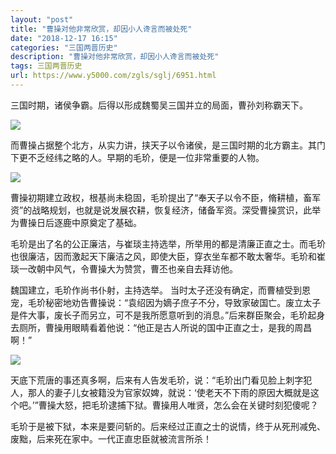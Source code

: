 ```yaml
---
layout: "post"
title: "曹操对他非常欣赏，却因小人谗言而被处死"
date: "2018-12-17 16:15"
categories: "三国两晋历史"
description: "曹操对他非常欣赏，却因小人谗言而被处死"
tags: 三国两晋历史
url: https://www.y5000.com/zgls/sglj/6951.html
---
```






三国时期，诸侯争霸。后得以形成魏蜀吴三国并立的局面，曹孙刘称霸天下。

![](https://img.y5000.com/uploads/allimg/161209/1A4504322-0.jpg)

而曹操占据整个北方，从实力讲，挟天子以令诸侯，是三国时期的北方霸主。其门下更不乏经纬之略的人。早期的毛玠，便是一位非常重要的人物。

![](https://img.y5000.com/uploads/allimg/161209/1A4504Z5-1.jpg)

曹操初期建立政权，根基尚未稳固，毛玠提出了“奉天子以令不臣，脩耕植，畜军资”的战略规划，也就是说发展农耕，恢复经济，储备军资。深受曹操赏识，此举为曹操日后逐鹿中原奠定了基础。

毛玠是出了名的公正廉洁，与崔琰主持选举，所举用的都是清廉正直之士。而毛玠也很廉洁，因而激起天下廉洁之风，即使大臣，穿衣坐车都不敢太奢华。毛玠和崔琰一改朝中风气，令曹操大为赞赏，曹丕也亲自去拜访他。

魏国建立，毛玠作尚书仆射，主持选举。
当时太子还没有确定，而曹植受到恩宠，毛玠秘密地劝告曹操说：“袁绍因为嫡子庶子不分，导致家破国亡。废立太子是件大事，废长子而另立，可不是我所愿意听到的消息。”后来群臣聚会，毛玠起身去厕所，曹操用眼睛看着他说：“他正是古人所说的国中正直之士，是我的周昌啊！”

![](https://img.y5000.com/uploads/allimg/161209/8-161209164A0U4.jpg)

天底下荒唐的事还真多啊，后来有人告发毛玠，说：“毛玠出门看见脸上刺字犯人，那人的妻子儿女被籍没为官家奴婢，就说：‘使老天不下雨的原因大概就是这个吧。’”曹操大怒，把毛玠逮捕下狱。曹操用人唯贤，怎么会在关键时刻犯傻呢？

毛玠于是被下狱，本来是要问斩的。后来经过正直之士的说情，终于从死刑减免、废黜，后来死在家中。一代正直忠臣就被流言所杀！
